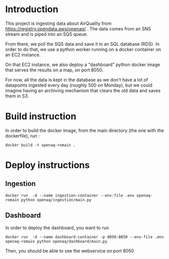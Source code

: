 # Introduction

This project is ingesting data about AirQuality from https://registry.opendata.aws/openaq/ . The data comes from an SNS stream and is piped into an SQS queue.

From there, we poll the SQS data and save it in an SQL database (RDS). In order to do that, we use a python worker running on a docker container on an EC2 instance.

On that EC2 instance, we also deploy a "dashboard" python docker image that serves the results on a map, on port 8050.

For now, all the data is kept in the database as we don't have a lot of datapoints ingested every day (roughly 500 on Monday), but we could imagine having an archiving mechanism that clears the old data and saves them in S3.

# Build instruction
In order to build the docker image, from the main directory (the one with the dockerfile), run :
```
docker build -t openaq-romain .
```

# Deploy instructions
## Ingestion
```
docker run  -d --name ingestion-container --env-file .env openaq-romain python openaq/ingestion/main.py
```

## Dashboard
In order to deploy the dashboard, you want to run 
```
docker run  -d --name dashboard-container -p 8050:8050 --env-file .env openaq-romain python openaq/dashboard/main.py
```

Then, you should be able to see the webservice on port 8050
